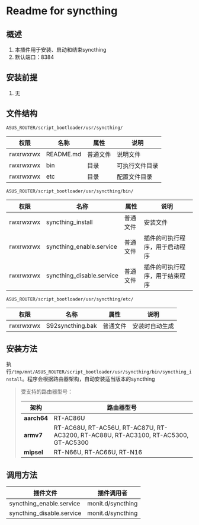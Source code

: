 # Readme for syncthing

## 概述

1. 本插件用于安装、启动和结束syncthing
2. 默认端口：8384

## 安装前提

1. 无

## 文件结构

`ASUS_ROUTER/script_bootloader/usr/syncthing/`

| 权限      | 名称      | 属性     | 说明     |
| --------- | --------  | -------- | -------- |
| rwxrwxrwx | README.md | 普通文件 | 说明文件 |
| rwxrwxrwx | bin       | 目录     | 可执行文件目录 |
| rwxrwxrwx | etc       | 目录     | 配置文件目录 |

`ASUS_ROUTER/script_bootloader/usr/syncthing/bin/`

| 权限      | 名称                     | 属性     | 说明                           |
| --------- | ------------------------ | -------- | ------------------------------ |
| rwxrwxrwx | syncthing_install             | 普通文件 | 安装文件                       |
| rwxrwxrwx | syncthing_enable.service      | 普通文件 | 插件的可执行程序，用于启动程序 |
| rwxrwxrwx | syncthing_disable.service     | 普通文件 | 插件的可执行程序，用于结束程序 |

`ASUS_ROUTER/script_bootloader/usr/syncthing/etc/`

| 权限      | 名称          | 属性     | 说明                 |
| --------- | ------------- | -------- | -------------------- |
| rwxrwxrwx | S92syncthing.bak      | 普通文件 | 安装时自动生成         |

## 安装方法

执行`/tmp/mnt/ASUS_ROUTER/script_bootloader/usr/syncthing/bin/syncthing_install`。程序会根据路由器架构，自动安装适当版本的syncthing

   > 受支持的路由器型号：
   >
   > | 架构        | 路由器型号                                                   |
   > | ----------- | ------------------------------------------------------------ |
   > | **aarch64** | RT-AC86U                                                     |
   > | **armv7**   | RT-AC68U, RT-AC56U, RT-AC87U, RT-AC3200, RT-AC88U, RT-AC3100, RT-AC5300, GT-AC5300 |
   > | **mipsel**  | RT-N66U, RT-AC66U, RT-N16                                    |

## 调用方法

| 插件文件               | 插件调用者     |
| ---------------------- | -------------- |
| syncthing_enable.service    | monit.d/syncthing   |
| syncthing_disable.service   | monit.d/syncthing   |